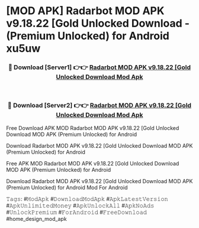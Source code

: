 # [MOD APK] Radarbot MOD APK v9.18.22 [Gold Unlocked Download - (Premium Unlocked) for Android xu5uw



<div align="center">
<h3>🔴 Download [Server1] 👉👉 <a href="https://momento.my/?title=Radarbot_MOD_APK_v9.18.22_[Gold_Unlocked_Download">Radarbot MOD APK v9.18.22 [Gold Unlocked Download Mod Apk</a></h3><br>

<h3>🔴 Download [Server2] 👉👉 <a href="https://momento.my/?title=Radarbot_MOD_APK_v9.18.22_[Gold_Unlocked_Download">Radarbot MOD APK v9.18.22 [Gold Unlocked Download Mod Apk</a></h3>
</div>



Free Download APK MOD Radarbot MOD APK v9.18.22 [Gold Unlocked Download MOD APK (Premium Unlocked) for Android

Download Radarbot MOD APK v9.18.22 [Gold Unlocked Download MOD APK (Premium Unlocked) for Android

Free APK MOD Radarbot MOD APK v9.18.22 [Gold Unlocked Download MOD APK (Premium Unlocked) for Android

Download Radarbot MOD APK v9.18.22 [Gold Unlocked Download MOD APK (Premium Unlocked) for Android Mod For Android

𝚃𝚊𝚐𝚜: #𝙼𝚘𝚍𝙰𝚙𝚔 #𝙳𝚘𝚠𝚗𝚕𝚘𝚊𝚍𝙼𝚘𝚍𝙰𝚙𝚔 #𝙰𝚙𝚔𝙻𝚊𝚝𝚎𝚜𝚝𝚅𝚎𝚛𝚜𝚒𝚘𝚗 #𝙰𝚙𝚔𝚄𝚗𝚕𝚒𝚖𝚒𝚝𝚎𝚍𝙼𝚘𝚗𝚎𝚢 #𝙰𝚙𝚔𝚄𝚗𝚕𝚘𝚌𝚔𝙰𝚕𝚕 #𝙰𝚙𝚔𝙽𝚘𝙰𝚍𝚜 #𝚄𝚗𝚕𝚘𝚌𝚔𝙿𝚛𝚎𝚖𝚒𝚞𝚖 #𝙵𝚘𝚛𝙰𝚗𝚍𝚛𝚘𝚒𝚍 #𝙵𝚛𝚎𝚎𝙳𝚘𝚠𝚗𝚕𝚘𝚊𝚍 #home_design_mod_apk
